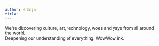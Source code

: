 ```yaml
---
author: N Inja
title: 
---
```


We're discovering culture, art, technology, woes and yays from all around the world.    
Deepening our understanding of everything. WowWow ink.
